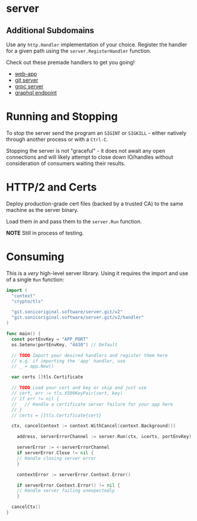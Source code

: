 # server

## Additional Subdomains

Use any `http.Handler` implementation of your choice. Register the handler for a given path using the `server.RegisterHandler` function.

Check out these premade handlers to get you going!

- [web-app](https://github.com/SonicOriginalSoftware/server-routes-app)
- [git server](https://github.com/SonicOriginalSoftware/server-routes-git)
- [grpc server](https://github.com/SonicOriginalSoftware/server-routes-grpc)
- [graphql endpoint](https://github.com/SonicOriginalSoftware/server-routes-graphql)

# Running and Stopping

To stop the server send the program an `SIGINT` or `SIGKILL` - either natively through another process or with a `Ctrl-C`.

Stopping the server is not "graceful" - it does not await any open connections and will likely attempt to close down IO/handles without consideration of consumers waiting their results.

# HTTP/2 and Certs

Deploy production-grade cert files (backed by a trusted CA) to the same machine as the server binary.

Load them in and pass them to the `server.Run` function.

**NOTE** Still in process of testing.

# Consuming

This is a _very_ high-level server library. Using it requires the import and use of a single `Run` function:

```go
import (
  "context"
  "crypto/tls"

  "git.sonicoriginal.software/server.git/v2"
  "git.sonicoriginal.software/server.git/v2/handler"
)

func main() {
  const portEnvKey = "APP_PORT"
  os.Setenv(portEnvKey, "4430") // Default

  // TODO Import your desired handlers and register them here
  // e.g. if importing the 'app' handler, use
  // _ = app.New()

  var certs []tls.Certificate

  // TODO Load your cert and key or skip and just use
  // cert, err := tls.X509KeyPair(cert, key)
  // if err != nil {
  //   // Handle a certificate server failure for your app here
  // }
  // certs = []tls.Certificate{cert}

  ctx, cancelContext := context.WithCancel(context.Background())

	address, serverErrorChannel := server.Run(ctx, &certs, portEnvKey)

	serverError := <-serverErrorChannel
	if serverError.Close != nil {
    // Handle closing server error
	}

	contextError := serverError.Context.Error()

	if serverError.Context.Error() != nil {
    // Handle server failing unexpectedly
	}

  cancelCtx()
}
```
